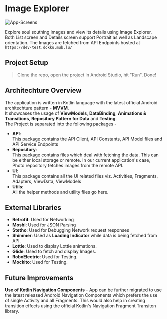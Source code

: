 # Image Explorer

![App-Screens](https://user-images.githubusercontent.com/13706140/80315717-0a7fe280-8817-11ea-9c0f-e3c27f89b3d7.png)

Explore soul southing images and view its details using Image Explorer. Both List screen and Details screen support Portrait as well as Landscape orientation. The Images are fetched from API Endpoints hosted at `https://dev-test.dokku.mub.lu/`


## Project Setup
> Clone the repo, open the project in Android Studio, hit "Run". Done!


## Architechture Overview
The application is written in Kotlin language with the latest official Android architechture pattern - **MVVM**.  
It showcases the usage of **ViewModels**, **DataBinding**, **Animations & Transitions**, **Repository Pattern for Data** and **Testing**.   
The Project is separated into the following packages - 
- **API**:  
This package contains the API Client, API Constants, API Model files and API Service Endpoints 
- **Repository**:  
This package contains files which deal with fetching the data. This can be either local storage or remote. In our current application's case, Photo repository fetches images from the remote API.
- **UI**:  
This package contains all the UI related files viz. Activities, Fragments, Adapters, ViewData, ViewModels
- **Utils**:  
All the helper methods and utility files go here.


## External Libraries 
- **Retrofit**: Used for Networking
- **Moshi**: Used for JSON Parsing
- **Stetho**: Used for Debugging Network request responses
- **Shimmer**: Used as **Loading Indicator** while data is being fetched from API.
- **Lottie**: Used to display Lottie animations.
- **Glide**: Used to fetch and display Images.
- **RoboElectric**: Used for Testing.
- **Mockito**: Used for Testing.


## Future Improvements

**Use of Kotlin Navigation Components** -
App can be further migrated to use the latest released Android Navigation Components which prefers the use of single Activity and all Fragments. This would also help in creating transition effects using the official Kotlin's Navigation Fragment Transiton library.